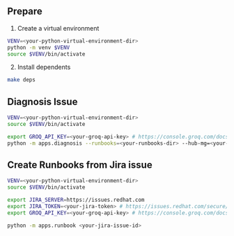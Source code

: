 ## Prepare

1. Create a virtual environment

```sh
VENV=<your-python-virtual-environment-dir>
python -m venv $VENV
source $VENV/bin/activate
```

2. Install dependents

```sh
make deps
```

## Diagnosis Issue

```sh
VENV=<your-python-virtual-environment-dir>
source $VENV/bin/activate

export GROQ_API_KEY=<your-groq-api-key> # https://console.groq.com/docs/models
python -m apps.diagnosis --runbooks=<your-runbooks-dir> --hub-mg=<your-hub-must-gather-dir> --cluster-mg=<your-managed-cluster-must-gather-dir> <your-issue>
```

## Create Runbooks from Jira issue

```sh
VENV=<your-python-virtual-environment-dir>
source $VENV/bin/activate

export JIRA_SERVER=https://issues.redhat.com
export JIRA_TOKEN=<your-jira-token> # https://issues.redhat.com/secure/ViewProfile.jspa?selectedTab=com.atlassian.pats.pats-plugin:jira-user-personal-access-tokens
export GROQ_API_KEY=<your-groq-api-key> # https://console.groq.com/docs/models

python -m apps.runbook <your-jira-issue-id>
```

